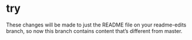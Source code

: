 # try


These changes will be made to just the README file on your readme-edits branch, so now this branch contains content that’s different from master.
